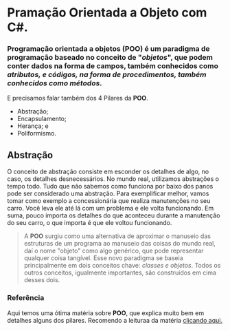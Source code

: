# Pramação Orientada a Objeto com C#.

### Programação orientada a objetos (**POO**) é um paradigma de programação baseado no conceito de "*objetos*", que podem conter dados na forma de campos, também conhecidos como *atributos, e códigos, na forma de procedimentos, também conhecidos como métodos*.

E precisamos falar também dos 4 Pilares da **POO**. 
- Abstração;
- Encapsulamento;
- Herança; e
- Poliformismo.

## Abstração
O conceito de abstração consiste em esconder os detalhes de algo, no caso, os detalhes desnecessários.
No mundo real, utilizamos abstrações o tempo todo. Tudo que não sabemos como funciona por baixo dos panos pode ser considerado uma abstração.
Para exemplificar melhor, vamos tomar como exemplo a concessionária que realiza manutenções no seu carro. Você leva ele até lá com um problema e ele volta funcionando.
Em suma, pouco importa os detalhes do que aconteceu durante a manutenção do seu carro, o que importa é que ele voltou funcionando.
  
>A **POO** surgiu como uma alternativa de aproximar o manuseio das estruturas de um programa ao manuseio das coisas do mundo real, daí o nome "objeto" como algo genérico, que pode representar qualquer coisa tangível. Esse novo paradigma se baseia principalmente em dois conceitos chave: *classes e objetos*. Todos os outros conceitos, igualmente importantes, são construídos em cima desses dois.

### Referência
Aqui temos uma ótima matéria sobre **POO**, que explica muito bem em detalhes alguns dos pilares. 
Recomendo a leituraa da matéria [clicando aqui.](https://www.alura.com.br/artigos/poo-programacao-orientada-a-objetos)


